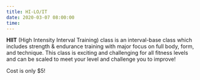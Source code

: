 ```yaml
---
title: HI-LO/IT
date: 2020-03-07 08:00:00
time:
---
```


**HIIT** (High Intensity Interval Training) class is an interval-base class which includes strength & endurance training with major focus on full body, form, and technique. This class is exciting and challenging for all fitness levels and can be scaled to meet your level and challenge you to improve\!

Cost is only $5\!